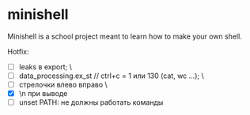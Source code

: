 # minishell
Minishell is a school project meant to learn how to make your own shell.

Hotfix:
- [ ] leaks в export; \
- [ ] data_processing.ex_st // ctrl+c = 1 или 130 (cat, wc ...); \
- [ ] стрелочки влево вправо \
- [x] \n при выводе
- [ ] unset PATH: не должны работать команды

